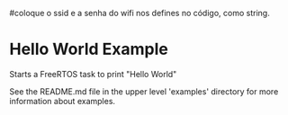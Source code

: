 #coloque o ssid e a senha do wifi nos defines no código, como string.

# Hello World Example

Starts a FreeRTOS task to print "Hello World"

See the README.md file in the upper level 'examples' directory for more information about examples.
